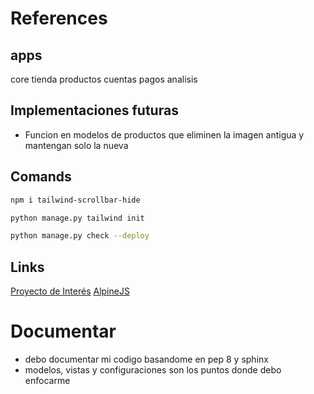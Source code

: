 # References

## apps

core
tienda
productos
cuentas
pagos
analisis

## Implementaciones futuras

- Funcion en modelos de productos que eliminen la imagen antigua y mantengan solo la nueva

## Comands

```bash
npm i tailwind-scrollbar-hide
```

```bash
python manage.py tailwind init
```

```bash
python manage.py check --deploy
```

## Links

[Proyecto de Interés](https://youtu.be/RF-A7lBUnmY)
[AlpineJS](https://alpinejs.dev/start-here)

# Documentar

- debo documentar mi codigo basandome en pep 8 y sphinx
- modelos, vistas y configuraciones son los puntos donde debo enfocarme